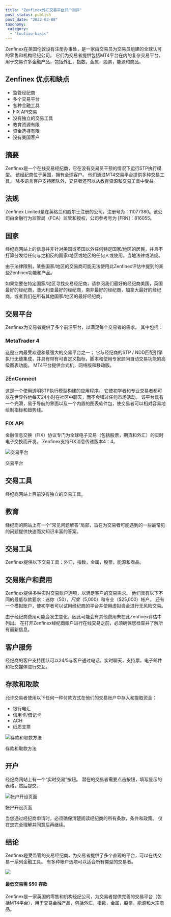 ```yaml
---
title: "Zenfinex外汇交易平台开户测评"
post_status: publish
post_date: "2022-03-08"
taxonomy:
 category: 
  - "toutiao-basic"
---
```


Zenfinex在英国伦敦设有注册办事处，是一家由交易员为交易员组建的全球认可的零售和机构经纪公司。 它们为交易者提供包括MT4平台在内的复杂交易平台，用于交易许多金融产品，包括外汇，指数，金属，股票，能源和商品。

## Zenfinex 优点和缺点
- 监管经纪商
- 多个交易平台
- 各种金融工具
- FIX API交易
- 没有独立的交易工具
- 教育资源有限
- 资金选择有限
- 没有美国客户


## 摘要

Zenfinex是一个在线交易经纪商，它在没有交易员干预的情况下运行STP执行模型。 该经纪商位于英国，拥有全球客户。 他们通过MT4交易平台提供多种交易工具。 除多语言客户支持团队外，交易者还可以从教育资源和交易工具中受益。

## 法规

Zenfinex Limited是在英格兰和威尔士注册的公司，注册号为：11077380。该公司由金融行为监管局（FCA）监管和授权，公司参考号为 [FRN]：816055。

## 国家

经纪商网站上的信息并非针对美国或英国以外任何特定国家/地区的居民，并且不打算分发给任何与之相反的国家/地区或地区的任何人或使用。当地法律或法规。

由于法律限制，某些国家/地区的交易商可能无法使用此Zenfinex评估中提到的某些Zenfinex功能和产品。

如果您要在特定国家/地区寻找交易经纪商，请参阅我们最好的经纪商美国，英国最好的经纪商，澳大利亚最好的经纪商，南非最好的经纪商，加拿大最好的经纪商，或者我们在所有其他国家/地区的最好经纪商。

## 交易平台

Zenfinex为交易者提供了多个前沿平台，以满足每个交易者的需求。 其中包括：

### MetaTrader 4

这是业内最受欢迎和最强大的交易平台之一； 它与经纪商的STP / NDD匹配引擎执行无缝集成，并具有带有可自定义指标，脚本和使用专家顾问自动交易功能的高级图表功能。 MT4平台提供台式机，网络版和移动版。

### žËnConnect

这是一个使用透明STP执行模型构建的应用程序。 它使初学者和专业交易者都可以在世界各地每天24小时在社区中聊天，而不会错过任何市场活动。 该平台具有一个光滑，易于导航的界面以及一个内置的图表软件包，使交易者可以相对容易地绘制指标和趋势线。

### FIX API

金融信息交换（FIX）协议专门为全球电子交易（包括股票，期货和外汇）的实时电子交换而开发。 Zenfinex支持FIX消息传递版本4：4。

![交易平台](https://cdn.fendou.la/funstoutiao/2020/11/Zenfinex-Review-Trading-Platform-.jpg "交易平台")

交易平台

## 交易工具

经纪商网站上目前没有独立的交易工具。

## 教育

经纪商的网站上有一个“常见问题解答”局部，旨在为交易者可能遇到的一些最常见的问题提供快速而又知识丰富的答案。

## 交易工具

Zenfinex提供以下交易工具：外汇，指数，金属，股票，能源和商品。

## 交易账户和费用

Zenfinex提供多种实时交易账户选项，以满足客户的交易需求。 他们具有以下不同的最低存款要求：迷你（$50），尺度（$5,000）和专业（$25,000）帐户。 还有一个模拟账户，使初学者可以试用经纪商的平台并使用虚拟资金进行无风险交易。

由于经纪商费用可能会发生变化，因此可能会有其他费用未在此Zenfinex评估中列出。 在打开Zenfinex经纪商账户进行在线交易之前，必须确保您检查并了解所有最新信息。

## 客户服务

经纪商的客户支持团队可以24/5与客户通过电话，实时聊天，支持票，电子邮件和社交媒体进行交互。

## 存款和取款

允许交易者使用以下任何一种付款方式在他们的交易账户中存入和提取资金：
- 银行电汇
- 信用卡/借记卡
- ACH
- 纸质支票

![存款和取款方法](https://cdn.fendou.la/funstoutiao/2020/11/Zenfinex-Review-Deposit-and-Withdrawal-Methods.jpg "存款和取款方法")

存款和取款方法

## 开户

经纪商网站上有一个“实时交易”按钮。 潜在的交易者需要点击按钮，填写显示的表格，然后提交。

![帐户开设页面](https://cdn.fendou.la/funstoutiao/2020/11/Zenfinex-Review-Account-Opening-Page-417x1024.jpg "帐户开设页面")

帐户开设页面

当您通过经纪商申请时，必须确保清楚阅读经纪商的所有条款，条件和政策。 仅在您完全理解并同意后再继续。

## 结论

Zenfinex是受监管的交易经纪商，为交易者提供了多个直观的平台，可以在线交易一系列金融工具。 有多种帐户选项可以适合所有类型的交易者。

![](https://cdn.fendou.la/funstoutiao/2020/11/Zenfinex-Logo.png)

#### 最低交易需 $50 存款

Zenfinex是一家英国的零售和机构经纪公司，为交易者提供完善的交易平台（包括MT4平台），用于交易金融产品，包括外汇，指数，金属，股票，能源和大宗商品。
